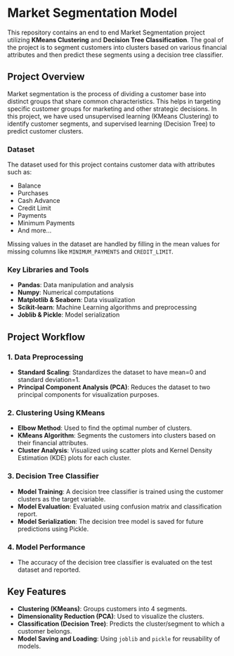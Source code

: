 # Market Segmentation Model

This repository contains an end to end Market Segmentation project utilizing **KMeans Clustering** and **Decision Tree Classification**. The goal of the project is to segment customers into clusters based on various financial attributes and then predict these segments using a decision tree classifier.

## Project Overview

Market segmentation is the process of dividing a customer base into distinct groups that share common characteristics. This helps in targeting specific customer groups for marketing and other strategic decisions. In this project, we have used unsupervised learning (KMeans Clustering) to identify customer segments, and supervised learning (Decision Tree) to predict customer clusters.

### Dataset

The dataset used for this project contains customer data with attributes such as:

- Balance
- Purchases
- Cash Advance
- Credit Limit
- Payments
- Minimum Payments
- And more...

Missing values in the dataset are handled by filling in the mean values for missing columns like `MINIMUM_PAYMENTS` and `CREDIT_LIMIT`.

### Key Libraries and Tools

- **Pandas**: Data manipulation and analysis
- **Numpy**: Numerical computations
- **Matplotlib & Seaborn**: Data visualization
- **Scikit-learn**: Machine Learning algorithms and preprocessing
- **Joblib & Pickle**: Model serialization

## Project Workflow

### 1. Data Preprocessing

- **Standard Scaling**: Standardizes the dataset to have mean=0 and standard deviation=1.
- **Principal Component Analysis (PCA)**: Reduces the dataset to two principal components for visualization purposes.
  
### 2. Clustering Using KMeans

- **Elbow Method**: Used to find the optimal number of clusters.
- **KMeans Algorithm**: Segments the customers into clusters based on their financial attributes.
- **Cluster Analysis**: Visualized using scatter plots and Kernel Density Estimation (KDE) plots for each cluster.

### 3. Decision Tree Classifier

- **Model Training**: A decision tree classifier is trained using the customer clusters as the target variable.
- **Model Evaluation**: Evaluated using confusion matrix and classification report.
- **Model Serialization**: The decision tree model is saved for future predictions using Pickle.

### 4. Model Performance

- The accuracy of the decision tree classifier is evaluated on the test dataset and reported.

## Key Features

- **Clustering (KMeans)**: Groups customers into 4 segments.
- **Dimensionality Reduction (PCA)**: Used to visualize the clusters.
- **Classification (Decision Tree)**: Predicts the cluster/segment to which a customer belongs.
- **Model Saving and Loading**: Using `joblib` and `pickle` for reusability of models.
